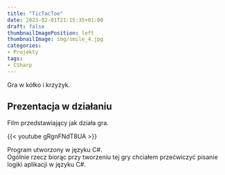 ```yaml
---
title: "TicTacToe"
date: 2023-02-01T21:15:35+01:00
draft: false
thumbnailImagePosition: left
thumbnailImage: img/smile_4.jpg
categories:
- Projekty
tags:
- CSharp
---
```


Gra w kółko i krzyżyk.

<!--more-->



## Prezentacja w działaniu

Film przedstawiający jak działa gra.

{{< youtube gRgnFNdT8UA >}}

  
    
Program utworzony w języku C#.  
Ogólnie rzecz biorąc przy tworzeniu tej gry chciałem przećwiczyć pisanie logiki aplikacji w języku C#.


